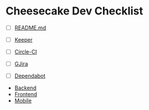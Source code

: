 # Cheesecake Dev Checklist 

- [ ] [README.md]()
- [ ] [Keeper]()
- [ ] [Circle-CI]()
- [ ] [GJira]()
- [ ] [Dependabot]()

   
- [Backend](/backend.md)
- [Frontend](/frontend.md)
- [Mobile](mobile.md)

